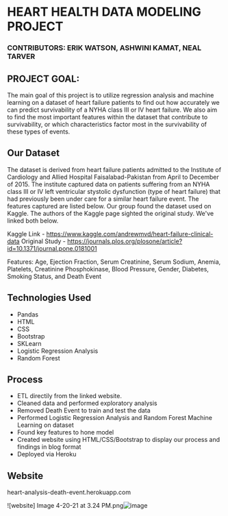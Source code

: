# HEART HEALTH DATA MODELING PROJECT

### CONTRIBUTORS: ERIK WATSON, ASHWINI KAMAT, NEAL TARVER

## PROJECT GOAL:

The main goal of this project is to utilize regression analysis and machine learning on a dataset of heart failure patients to find out how accurately we can predict survivability of a NYHA class III or IV heart failure. We also aim to find the most important features within the dataset that contribute to survivability, or which characteristics factor most in the survivability of these types of events.

## Our Dataset

The dataset is derived from heart failure patients admitted to the Institute of Cardiology and Allied Hospital Faisalabad-Pakistan from April to December of 2015. The institute captured data on patients suffering from an NYHA class III or IV left ventricular stystolic dysfunction (type of heart failure) that had previously been under care for a similar heart failure event. The features captured are listed below. Our group found the dataset used on Kaggle. The authors of the Kaggle page sighted the original study. We've linked both below.

Kaggle Link - https://www.kaggle.com/andrewmvd/heart-failure-clinical-data
Original Study - https://journals.plos.org/plosone/article?id=10.1371/journal.pone.0181001

Features: Age, Ejection Fraction, Serum Creatinine, Serum Sodium, Anemia, Platelets, Creatinine Phosphokinase, Blood Pressure, Gender, Diabetes, Smoking Status, and Death Event

## Technologies Used

- Pandas
- HTML
- CSS
- Bootstrap
- SKLearn
- Logistic Regression Analysis
- Random Forest

## Process

- ETL directily from the linked website. 
- Cleaned data and performed exploratory analysis
- Removed Death Event to train and test the data
- Performed Logistic Regression Analysis and Random Forest Machine Learning on dataset
- Found key features to hone model
- Created website using HTML/CSS/Bootstrap to display our process and findings in blog format
- Deployed via Heroku

## Website
heart-analysis-death-event.herokuapp.com 

![website] Image 4-20-21 at 3.24 PM.png![image](https://user-images.githubusercontent.com/71682440/115459493-bc64ab80-a1ec-11eb-9389-58f97db2a07b.png)
